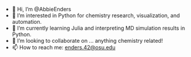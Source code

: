 - 👋 Hi, I’m @AbbieEnders
- 👀 I’m interested in Python for chemistry research, visualization, and automation.
- 🌱 I’m currently learning Julia and interpreting MD simulation results in Python.
- 💞️ I’m looking to collaborate on ... anything chemistry related!
- 📫 How to reach me: enders.42@osu.edu

<!---
AbbieEnders/AbbieEnders is a ✨ special ✨ repository because its `README.md` (this file) appears on your GitHub profile.
You can click the Preview link to take a look at your changes.
--->
